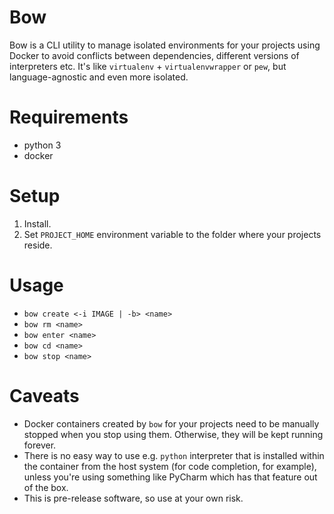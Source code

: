 Bow
===

Bow is a CLI utility to manage isolated environments for your projects using Docker to avoid conflicts between dependencies, different versions of interpreters etc. It's like `virtualenv` + `virtualenvwrapper` or `pew`, but language-agnostic and even more isolated.


Requirements
============

- python 3
- docker


Setup
=====

1. Install.
2. Set `PROJECT_HOME` environment variable to the folder where your projects reside.


Usage
=====

- `bow create <-i IMAGE | -b> <name>`
- `bow rm <name>`
- `bow enter <name>`
- `bow cd <name>`
- `bow stop <name>`


Caveats
=======

- Docker containers created by `bow` for your projects need to be manually stopped when you stop using them. Otherwise, they will be kept running forever.
- There is no easy way to use e.g. `python` interpreter that is installed within the container from the host system (for code completion, for example), unless you're using something like PyCharm which has that feature out of the box.
- This is pre-release software, so use at your own risk.
